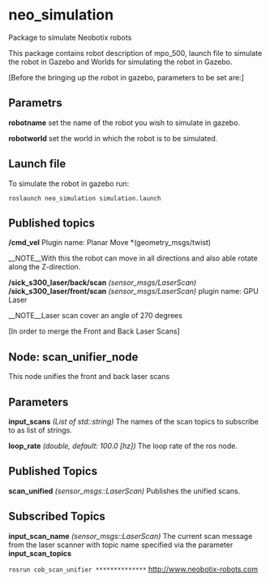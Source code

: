 # neo_simulation
Package to simulate Neobotix robots 

This package contains robot description of mpo_500, launch file to simulate the robot in Gazebo and Worlds for simulating the robot in Gazebo.


[Before the bringing up the robot in gazebo, parameters to be set are:]

## Parametrs
**robotname**
set the name of the robot you wish to simulate in gazebo.

**robotworld**
set the world in which the robot is to be simulated.

## Launch file

To simulate the robot in gazebo run:

`roslaunch neo_simulation simulation.launch`


## Published topics

**/cmd_vel**
Plugin name: Planar Move *(geometry_msgs/twist)

__NOTE__With this the robot can move in all directions and also able rotate along the Z-direction.


**/sick_s300_laser/back/scan**  *(sensor_msgs/LaserScan)*
**/sick_s300_laser/front/scan** *(sensor_msgs/LaserScan)*
plugin name: GPU Laser

__NOTE__Laser scan cover an angle of 270 degrees


[In order to merge the Front and Back Laser Scans]

Node: scan_unifier_node
---------------------

This node unifies the front and back laser scans

## Parameters
**input_scans** *(List of std::string)*
 The names of the scan topics to subscribe to as list of strings.
 
**loop_rate** *(double, default: 100.0 [hz])*
 The loop rate of the ros node.

## Published Topics
**scan_unified** *(sensor_msgs::LaserScan)* 
 Publishes the unified scans.

## Subscribed Topics
**input_scan_name** *(sensor_msgs::LaserScan)*
 The current scan message from the laser scanner with topic name specified via the parameter **input_scan_topics**

`rosrun cob_scan_unifier **************`
http://www.neobotix-robots.com
